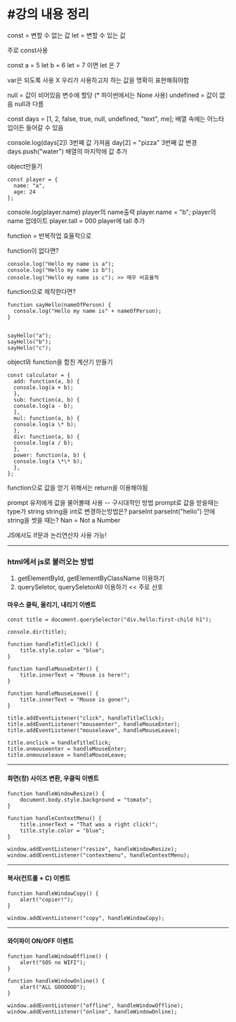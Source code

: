 # #강의 내용 정리

const = 변할 수 없는 값
let = 변할 수 있는 값

주로 const사용

const a = 5
let b = 6
let = 7
이면 let 은 7

var은 되도록 사용 X 우리가 사용하고자 하는 값을 명확히 표현해줘야함

null = 값이 비어있음 변수에 할당 (\* 파이썬에서는 None 사용)
undefined = 값이 없음 null과 다름

const days = [1, 2, false, true, null, undefined, "text", me];
배열 속에는 어느타입이든 들어갈 수 있음

console.log(days[2]) 3번째 값 가져옴
day[2] = "pizza" 3번째 값 변경
days.push("water") 배열의 마지막에 값 추가

object만들기

```
const player = {
  name: "a",
  age: 24
};
```

console.log(player.name) player의 name출력
player.name = "b"; player의 name 업데이트
player.tall = 000 player에 tall 추가

function = 반복작업 효율적으로

function이 없다면?

```
console.log("Hello my name is a");
console.log("Hello my name is b");
console.log("Hello my name is c"); >> 매우 비효율적
```

function으로 제작한다면?

```
function sayHello(nameOfPerson) {
  console.log("Hello my name is" + nameOfPerson);
}


sayHello("a");
sayHello("b");
sayHello("c");
```

object와 function을 합친 계산기 만들기

```
const calculator = {
  add: function(a, b) {
  console.log(a + b);
  },
  sub: function(a, b) {
  console.log(a - b);
  },
  mul: function(a, b) {
  console.log(a \* b);
  },
  div: function(a, b) {
  console.log(a / b);
  },
  power: function(a, b) {
  console.log(a \*\* b);
  },
};
```

function으로 값을 얻기 위해서는 return을 이용해야됨

prompt 유저에게 값을 물어볼때 사용 -- 구시대적인 방법
prompt로 값을 받을때는 type가 string
string을 int로 변경하는방법은? parseInt
parseInt("hello") 안에 string을 썻을 때는? Nan = Not a Number

JS에서도 If문과 논리연산자 사용 가능!

---

### html에서 js로 불러오는 방법

1. getElementById, getElementByClassName 이용하기
2. querySeletor, querySeletorAll 이용하기 << 주로 선호

#### 마우스 클릭, 올리기, 내리기 이벤트

```
const title = document.querySelector("div.hello:first-child h1");

console.dir(title);

function handleTitleClick() {
    title.style.color = "blue";
}

function handleMouseEnter() {
    title.innerText = "Mouse is here!";
}

function handleMouseLeave() {
    title.innerText = "Mouse is gone!";
}

title.addEventListener("click", handleTitleClick);
title.addEventListener("mouseenter", handleMouseEnter);
title.addEventListener("mouseleave", handleMouseLeave);

title.onclick = handleTitleClick;
title.onmouseenter = handleMouseEnter;
title.onmouseleave = handleMouseLeave;
```

---

#### 화면(창) 사이즈 변환, 우클릭 이벤트

```
function handleWindowResize() {
    document.body.style.background = "tomato";
}

function handleContextMenu() {
    title.innerText = "That was a right click!";
    title.style.color = "blue";
}

window.addEventListener("resize", handleWindowResize);
window.addEventListener("contextmenu", handleContextMenu);
```

---

#### 복사(컨트롤 + C) 이벤트

```
function handleWindowCopy() {
    alert("copier!");
}

window.addEventListener("copy", handleWindowCopy);
```

---

#### 와이파이 ON/OFF 이벤트

```
function handleWindowOffline() {
    alert("SOS no WIFI");
}

function handleWindowOnline() {
    alert("ALL GOOOOOD");
}

window.addEventListener("offline", handleWindowOffline);
window.addEventListener("online", handleWindowOnline);
```
